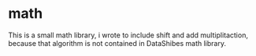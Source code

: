 # math
This is a small math library, i wrote to include shift and add multiplitaction, because that algorithm is not contained in DataShibes math library.
